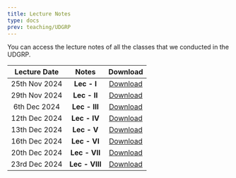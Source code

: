 ```yaml
---
title: Lecture Notes
type: docs
prev: teaching/UDGRP
---
```

You can access the lecture notes of all the classes that we conducted in the UDGRP.

|     Lecture Date      |      Notes    |     Download     |
|:---------------------:|:---------------------:|:----------------:|
| 25th Nov 2024 | **Lec - I**     |  [Download](https://github.com/maltreanungkur/web/raw/main/documents/GGT_Lec1.pdf)|
| 29th Nov 2024 | **Lec - II**    |  [Download](https://github.com/maltreanungkur/web/raw/main/documents/GGT_Lec2.pdf) |
| 6th Dec 2024  | **Lec - III**   |  [Download](https://github.com/maltreanungkur/web/raw/main/documents/GGT_Lec3.pdf)  |
| 12th Dec 2024  | **Lec - IV**    |  [Download](https://github.com/maltreanungkur/web/raw/main/documents/GGT_Lec4.pdf)  |
| 13th Dec 2024 | **Lec - V**     | [Download](https://github.com/maltreanungkur/web/raw/main/documents/GGT_Lec5.pdf)  |
| 16th Dec 2024 | **Lec - VI**    |  [Download](https://github.com/maltreanungkur/web/raw/main/documents/GGT_Lec6.pdf) |
| 20th Dec 2024 | **Lec - VII**   |  [Download](https://github.com/maltreanungkur/web/raw/main/documents/GGT_Lec7.pdf) |
| 23rd Dec 2024 | **Lec - VIII**   |  [Download](https://github.com/maltreanungkur/web/raw/main/documents/GGT_Lec8.pdf) |
